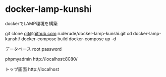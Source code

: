 # docker-lamp-kunshi

dockerでLAMP環境を構築

git clone git@github.com:ruderude/docker-lamp-kunshi.git
cd docker-lamp-kunshi/
docker-compose build
docker-compose up -d

データベース
root
password

phpmyadmin
http://localhost:8080/

トップ画面
http://localhost